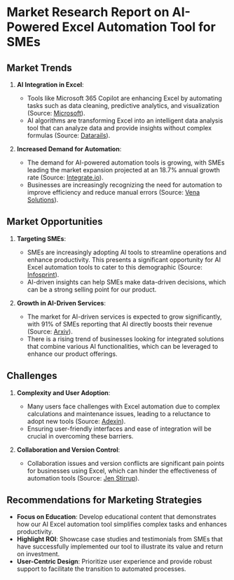 # Market Research Report on AI-Powered Excel Automation Tool for SMEs

## Market Trends
1. **AI Integration in Excel**:
   - Tools like Microsoft 365 Copilot are enhancing Excel by automating tasks such as data cleaning, predictive analytics, and visualization (Source: [Microsoft](https://www.microsoft.com/en-us/microsoft-365/excel/ai-for-excel)).
   - AI algorithms are transforming Excel into an intelligent data analysis tool that can analyze data and provide insights without complex formulas (Source: [Datarails](https://www.datarails.com/ai-and-the-future-of-excel/)).

2. **Increased Demand for Automation**:
   - The demand for AI-powered automation tools is growing, with SMEs leading the market expansion projected at an 18.7% annual growth rate (Source: [Integrate.io](https://www.integrate.io/blog/ai-powered-etl-market-projections/)).
   - Businesses are increasingly recognizing the need for automation to improve efficiency and reduce manual errors (Source: [Vena Solutions](https://www.venasolutions.com/blog/automation-statistics)).

## Market Opportunities
1. **Targeting SMEs**:
   - SMEs are increasingly adopting AI tools to streamline operations and enhance productivity. This presents a significant opportunity for AI Excel automation tools to cater to this demographic (Source: [Infosprint](https://infosprint.com/blogs/automation/how-microsoft-ai-is-revolutionizing-small-businesses-in-2025)).
   - AI-driven insights can help SMEs make data-driven decisions, which can be a strong selling point for our product.

2. **Growth in AI-Driven Services**:
   - The market for AI-driven services is expected to grow significantly, with 91% of SMEs reporting that AI directly boosts their revenue (Source: [Arxiv](https://arxiv.org/html/2509.14532v1)).
   - There is a rising trend of businesses looking for integrated solutions that combine various AI functionalities, which can be leveraged to enhance our product offerings.

## Challenges
1. **Complexity and User Adoption**:
   - Many users face challenges with Excel automation due to complex calculations and maintenance issues, leading to a reluctance to adopt new tools (Source: [Adexin](https://adexin.com/blog/excel-limitations/)).
   - Ensuring user-friendly interfaces and ease of integration will be crucial in overcoming these barriers.

2. **Collaboration and Version Control**:
   - Collaboration issues and version conflicts are significant pain points for businesses using Excel, which can hinder the effectiveness of automation tools (Source: [Jen Stirrup](https://jenstirrup.com/2025/08/07/excel-hell-7-signs-your-business-needs-data-automation-and-how-to-escape/)).

## Recommendations for Marketing Strategies
- **Focus on Education**: Develop educational content that demonstrates how our AI Excel automation tool simplifies complex tasks and enhances productivity.
- **Highlight ROI**: Showcase case studies and testimonials from SMEs that have successfully implemented our tool to illustrate its value and return on investment.
- **User-Centric Design**: Prioritize user experience and provide robust support to facilitate the transition to automated processes.